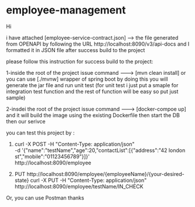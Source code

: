 # employee-management
Hi

i have attached [employee-service-contract.json] --> the file generated from OPENAPI by following the URL 
 http://localhost:8090/v3/api-docs 
 and I formatted it in JSON file after success build to the project

please follow this instruction for success build to the project:

1-inside the root of the project issue command ---> [mvn clean install] or you can use [./mvnw] wrapper of spring boot 
by doing this you will generate the jar file and run unit test (for unit test i just put a smaple for integration test function and the rest of function will be easy so put just sample)

2-insdei the root of the project issue command ---> [docker-compoe up] and it will build the image using the existing Dockerfile then start the DB then our serivce 

you can test this project by :

1) curl -X POST -H "Content-Type: application/json" \
    -d '{"name":"testName","age":20,"contactList":[{"address":"42 london st","mobile":"01123456789"}]}' \
    http://localhost:8090/employee


2) PUT http://localhost:8090/employee/{employeeName}/{your-desired-state}
curl -X PUT -H "Content-Type: application/json" \
    http://localhost:8090/employee/testName/IN_CHECK

Or, you can use Postman
thanks
